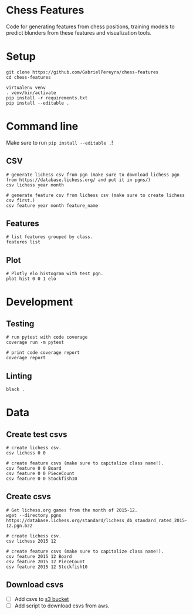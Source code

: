 # Chess Features

Code for generating features from chess positions, training models to predict blunders from these features and visualization tools.

# Setup

```
git clone https://github.com/GabrielPereyra/chess-features
cd chess-features

virtualenv venv
. venv/bin/activate
pip install -r requirements.txt
pip install --editable .
```

# Command line

Make sure to run `pip install --editable .`!

## CSV
```
# generate lichess csv from pgn (make sure to download lichess pgn from https://database.lichess.org/ and put it in pgns/)
csv lichess year month

# generate feature csv from lichess csv (make sure to create lichess csv first.)
csv feature year month feature_name
```

## Features
```
# list features grouped by class.
features list
```

## Plot
```
# Plotly elo histogram with test pgn.
plot hist 0 0 1 elo
```

# Development

## Testing

```
# run pytest with code coverage
coverage run -m pytest

# print code coverage report
coverage report
```

## Linting
```
black .
```

# Data

## Create test csvs
```
# create lichess csv.
csv lichess 0 0

# create feature csvs (make sure to capitalize class name!).
csv feature 0 0 Board
csv feature 0 0 PieceCount
csv feature 0 0 Stockfish10
```

## Create csvs
```
# Get lichess.org games from the month of 2015-12.
wget --directory pgns https://database.lichess.org/standard/lichess_db_standard_rated_2015-12.pgn.bz2

# create lichess csv.
csv lichess 2015 12

# create feature csvs (make sure to capitalize class name!).
csv feature 2015 12 Board
csv feature 2015 12 PieceCount
csv feature 2015 12 Stockfish10
```

## Download csvs
- [ ] Add csvs to [s3 bucket](https://s3.console.aws.amazon.com/s3/buckets/chess-puzzles)
- [ ] Add script to download csvs from aws.
